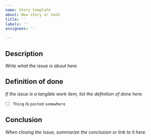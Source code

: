 ```yaml
---
name: Story template
about: New story or task
title: ''
labels: ''
assignees: ''

---
```


## Description

_Write what the issue is about here._

## Definition of done

_If the issue is a tangible work item, list the definition of done here._

- [ ] `Thing` is `posted` `somewhere`

## Conclusion

_When closing the issue, summarize the conclusion or link to it here._
